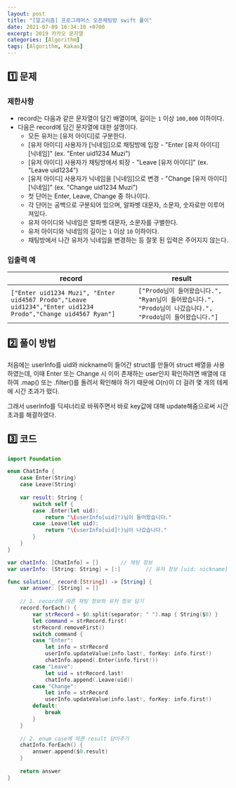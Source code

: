 ```yaml
---
layout: post
title: "[알고리즘] 프로그래머스 오픈채팅방 swift 풀이"
date: 2021-07-09 16:34:10 +0700
excerpt: 2019 카카오 문자열
categories: [Algorithm]
tags: [Algorithm, Kakao]
---
```


## 1️⃣ 문제

### 제한사항

- record는 다음과 같은 문자열이 담긴 배열이며, 길이는 `1` 이상 `100,000` 이하이다.
- 다음은 record에 담긴 문자열에 대한 설명이다.
  - 모든 유저는 [유저 아이디]로 구분한다.
  - [유저 아이디] 사용자가 [닉네임]으로 채팅방에 입장 - "Enter [유저 아이디] [닉네임]" (ex. "Enter uid1234 Muzi")
  - [유저 아이디] 사용자가 채팅방에서 퇴장 - "Leave [유저 아이디]" (ex. "Leave uid1234")
  - [유저 아이디] 사용자가 닉네임을 [닉네임]으로 변경 - "Change [유저 아이디] [닉네임]" (ex. "Change uid1234 Muzi")
  - 첫 단어는 Enter, Leave, Change 중 하나이다.
  - 각 단어는 공백으로 구분되어 있으며, 알파벳 대문자, 소문자, 숫자로만 이루어져있다.
  - 유저 아이디와 닉네임은 알파벳 대문자, 소문자를 구별한다.
  - 유저 아이디와 닉네임의 길이는 `1` 이상 `10` 이하이다.
  - 채팅방에서 나간 유저가 닉네임을 변경하는 등 잘못 된 입력은 주어지지 않는다.

### 입출력 예

| record                                                       | result                                                       |
| ------------------------------------------------------------ | ------------------------------------------------------------ |
| `["Enter uid1234 Muzi", "Enter uid4567 Prodo","Leave uid1234","Enter uid1234 Prodo","Change uid4567 Ryan"]` | `["Prodo님이 들어왔습니다.", "Ryan님이 들어왔습니다.", "Prodo님이 나갔습니다.", "Prodo님이 들어왔습니다."]` |

## 2️⃣ 풀이 방법

처음에는 userInfo를 uid와 nickname이 들어간 struct를 만들어 struct 배열을 사용하였는데, 이때 Enter 또는 Change 시 이미 존재하는 user인지 확인하려면 배열에 대하여 .map() 또는 .filter()를 돌려서 확인해야 하기 때문에 O(n)이 더 걸려 몇 개의 테케에 시간 초과가 떴다.

그래서 userInfo를 딕셔너리로 바꿔주면서 바로 key값에 대해 update해줌으로써 시간초과를 해결하였다.

## 3️⃣ 코드

``` swift
import Foundation

enum ChatInfo {
    case Enter(String)
    case Leave(String)
    
    var result: String {
        switch self {
        case .Enter(let uid):
            return "\(userInfo[uid]!)님이 들어왔습니다."
        case .Leave(let uid):
            return "\(userInfo[uid]!)님이 나갔습니다."
        }
    }
}

var chatInfo: [ChatInfo] = []       // 채팅 정보
var userInfo: [String: String] = [:]        // 유저 정보 [uid: nickname]

func solution(_ record:[String]) -> [String] {
    var answer: [String] = []
    
    // 1. record에 따른 채팅 정보와 유저 정보 담기
    record.forEach() {
        var strRecord = $0.split(separator: " ").map { String($0) }
        let command = strRecord.first!
        strRecord.removeFirst()
        switch command {
        case "Enter":
            let info = strRecord
            userInfo.updateValue(info.last!, forKey: info.first!)
            chatInfo.append(.Enter(info.first!))
        case "Leave":
            let uid = strRecord.last!
            chatInfo.append(.Leave(uid))
        case "Change":
            let info = strRecord
            userInfo.updateValue(info.last!, forKey: info.first!)
        default:
            break
        }
    }
    
    // 2. enum case에 따른 result 담아주기
    chatInfo.forEach() {
        answer.append($0.result)
    }
    
    return answer
}
```
